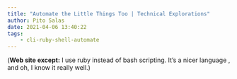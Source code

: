 ```yaml
---
title: "Automate the Little Things Too | Technical Explorations"
author: Pito Salas
date: 2021-04-06 13:40:22
tags:
    - cli-ruby-shell-automate
---
```



(**Web site except:** I use ruby instead of bash scripting. It’s a nicer language , and oh, I know it really well.) 
